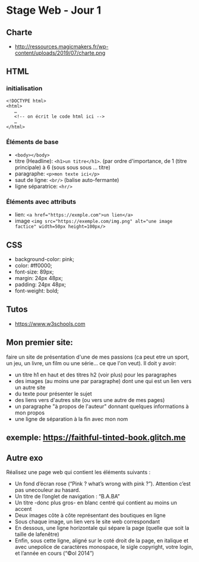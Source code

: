 # Stage Web - Jour 1

## Charte

- http://ressources.magicmakers.fr/wp-content/uploads/2019/07/charte.png


## HTML

### initialisation

```
<!DOCTYPE html>
<html>
   …
   <!-- on écrit le code html ici -->
   …
</html>
```
### Éléments de base

- ```<body></body>```
- titre (Headline): ```<h1>un titre</h1>```. (par ordre d'importance, de 1 (titre principale) à 6 (sous sous sous … titre)
- paragraphe: ```<p>mon texte ici</p>```
- saut de ligne: ```<br/>``` (balise auto-fermante)
- ligne séparatrice: ```<hr/>```

### Éléments avec attributs

- lien: ```<a href="https://exmple.com">un lien</a>```
- image ```<img src="https://exemple.com/img.png" alt="une image factice" width=50px height=100px/>```

## CSS

 - background-color: pink;
 - color: #ff0000;
 - font-size: 89px;
 - margin: 24px 48px;
 - padding: 24px 48px;
 - font-weight: bold;

## Tutos

- https://www.w3schools.com


## Mon premier site:

faire un site de présentation d'une de mes passions (ca peut etre un sport, un jeu, un livre, un film ou une série… ce que l'on veut).
Il doit y avoir:
- un titre h1 en haut et des titres h2 (voir plus) pour les paragraphes
- des images (au moins une par paragraphe) dont une qui est un lien vers un autre site
- du texte pour présenter le sujet
- des liens vers d'autres site (ou vers une autre de mes pages)
- un paragraphe "à propos de l'auteur" donnant quelques informations à mon propos
- une ligne de séparation à la fin avec mon nom

## exemple: https://faithful-tinted-book.glitch.me

## Autre exo

Réalisez une page web qui contient les éléments suivants :
- Un fond d’écran rose (“Pink ? what’s wrong with pink ?”). Attention c’est pas unecouleur au hasard.
- Un titre de l’onglet de navigation : “B.A.BA”
- Un titre -donc plus gros- en blanc centré qui contient au moins un accent
- Deux images côte à côte représentant des boutiques en ligne
- Sous chaque image, un lien vers le site web correspondant
- En dessous, une ligne horizontale qui sépare la page (quelle que soit la taille de lafenêtre)
- Enfin, sous cette ligne, aligné sur le coté droit de la page, en italique et avec unepolice de caractères monospace, le sigle copyright, votre login, et l’année en cours
(“©ol 2014”)
